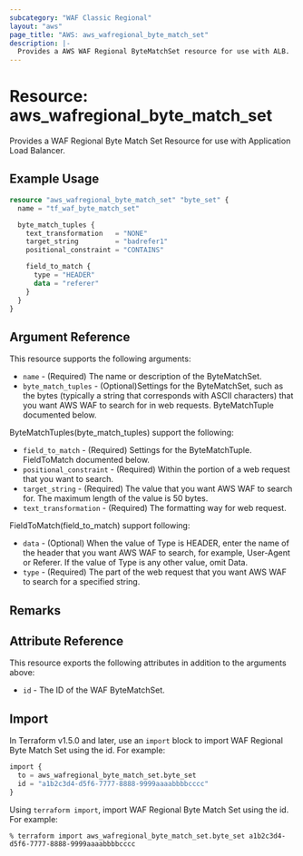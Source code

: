 ```yaml
---
subcategory: "WAF Classic Regional"
layout: "aws"
page_title: "AWS: aws_wafregional_byte_match_set"
description: |-
  Provides a AWS WAF Regional ByteMatchSet resource for use with ALB.
---
```


# Resource: aws_wafregional_byte_match_set

Provides a WAF Regional Byte Match Set Resource for use with Application Load Balancer.

## Example Usage

```terraform
resource "aws_wafregional_byte_match_set" "byte_set" {
  name = "tf_waf_byte_match_set"

  byte_match_tuples {
    text_transformation   = "NONE"
    target_string         = "badrefer1"
    positional_constraint = "CONTAINS"

    field_to_match {
      type = "HEADER"
      data = "referer"
    }
  }
}
```

## Argument Reference

This resource supports the following arguments:

* `name` - (Required) The name or description of the ByteMatchSet.
* `byte_match_tuples` - (Optional)Settings for the ByteMatchSet, such as the bytes (typically a string that corresponds with ASCII characters) that you want AWS WAF to search for in web requests. ByteMatchTuple documented below.

ByteMatchTuples(byte_match_tuples) support the following:

* `field_to_match` - (Required) Settings for the ByteMatchTuple. FieldToMatch documented below.
* `positional_constraint` - (Required) Within the portion of a web request that you want to search.
* `target_string` - (Required) The value that you want AWS WAF to search for. The maximum length of the value is 50 bytes.
* `text_transformation` - (Required) The formatting way for web request.

FieldToMatch(field_to_match) support following:

* `data` - (Optional) When the value of Type is HEADER, enter the name of the header that you want AWS WAF to search, for example, User-Agent or Referer. If the value of Type is any other value, omit Data.
* `type` - (Required) The part of the web request that you want AWS WAF to search for a specified string.

## Remarks

## Attribute Reference

This resource exports the following attributes in addition to the arguments above:

* `id` - The ID of the WAF ByteMatchSet.

## Import

In Terraform v1.5.0 and later, use an `import` block to import WAF Regional Byte Match Set using the id. For example:

```terraform
import {
  to = aws_wafregional_byte_match_set.byte_set
  id = "a1b2c3d4-d5f6-7777-8888-9999aaaabbbbcccc"
}
```

Using `terraform import`, import WAF Regional Byte Match Set using the id. For example:

```console
% terraform import aws_wafregional_byte_match_set.byte_set a1b2c3d4-d5f6-7777-8888-9999aaaabbbbcccc
```

